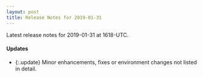 ```yaml
---
layout: post
title: Release Notes for 2019-01-31
---
```


Latest release notes for 2019-01-31 at 1618-UTC.

<div class='updates' markdown='1'>

#### Updates

- {:.update} Minor enhancements, fixes or environment changes not listed in detail.

</div>


